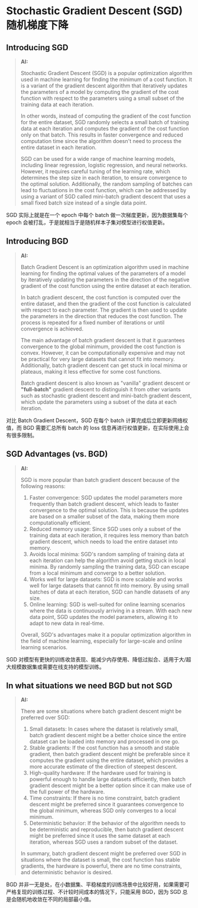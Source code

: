 # Stochastic Gradient Descent (SGD) 随机梯度下降

## Introducing SGD

>**AI:**
>
>Stochastic Gradient Descent (SGD) is a popular optimization algorithm used in machine learning for finding the minimum of a cost function. It is a variant of the gradient descent algorithm that iteratively updates the parameters of a model by computing the gradient of the cost function with respect to the parameters using a small subset of the training data at each iteration.
>
>In other words, instead of computing the gradient of the cost function for the entire dataset, SGD randomly selects a small batch of training data at each iteration and computes the gradient of the cost function only on that batch. This results in faster convergence and reduced computation time since the algorithm doesn't need to process the entire dataset in each iteration.
>
>SGD can be used for a wide range of machine learning models, including linear regression, logistic regression, and neural networks. However, it requires careful tuning of the learning rate, which determines the step size in each iteration, to ensure convergence to the optimal solution. Additionally, the random sampling of batches can lead to fluctuations in the cost function, which can be addressed by using a variant of SGD called mini-batch gradient descent that uses a small fixed batch size instead of a single data point.

SGD 实际上就是在一个 epoch 中每个 batch 做一次梯度更新，因为数据集每个 epoch 会被打乱，于是就相当于是随机样本子集对模型进行权值更新。

## Introducing BGD

>**AI:**
>
>Batch Gradient Descent is an optimization algorithm used in machine learning for finding the optimal values of the parameters of a model by iteratively updating the parameters in the direction of the negative gradient of the cost function using the entire dataset at each iteration.
>
>In batch gradient descent, the cost function is computed over the entire dataset, and then the gradient of the cost function is calculated with respect to each parameter. The gradient is then used to update the parameters in the direction that reduces the cost function. The process is repeated for a fixed number of iterations or until convergence is achieved.
>
>The main advantage of batch gradient descent is that it guarantees convergence to the global minimum, provided the cost function is convex. However, it can be computationally expensive and may not be practical for very large datasets that cannot fit into memory. Additionally, batch gradient descent can get stuck in local minima or plateaus, making it less effective for some cost functions.
>
>Batch gradient descent is also known as "vanilla" gradient descent or **"full-batch"** gradient descent to distinguish it from other variants such as stochastic gradient descent and mini-batch gradient descent, which update the parameters using a subset of the data at each iteration.

对比 Batch Gradient Descent，SGD 在每个 batch 计算完成后立即更新网络权值，而 BGD 需要汇总所有 batch 的 loss 信息再进行权值更新，在实际使用上会有很多限制。

## SGD Advantages (vs. BGD)

>**AI:**
>
>SGD is more popular than batch gradient descent because of the following reasons:
>
>1. Faster convergence: SGD updates the model parameters more frequently than batch gradient descent, which leads to faster convergence to the optimal solution. This is because the updates are based on a smaller subset of the data, making them more computationally efficient.
>2. Reduced memory usage: Since SGD uses only a subset of the training data at each iteration, it requires less memory than batch gradient descent, which needs to load the entire dataset into memory.
>3. Avoids local minima: SGD's random sampling of training data at each iteration can help the algorithm avoid getting stuck in local minima. By randomly sampling the training data, SGD can escape from a local minimum and converge to a better solution.
>4. Works well for large datasets: SGD is more scalable and works well for large datasets that cannot fit into memory. By using small batches of data at each iteration, SGD can handle datasets of any size.
>5. Online learning: SGD is well-suited for online learning scenarios where the data is continuously arriving in a stream. With each new data point, SGD updates the model parameters, allowing it to adapt to new data in real-time.
>
>Overall, SGD's advantages make it a popular optimization algorithm in the field of machine learning, especially for large-scale and online learning scenarios.

SGD 对模型有更快的训练收敛表现、能减少内存使用、降低过拟合、适用于大/超大规模数据集或需要在线支持的模型训练。

## In what situations we need BGD but not SGD

>**AI:**
>
>There are some situations where batch gradient descent might be preferred over SGD:
>
>1. Small datasets: In cases where the dataset is relatively small, batch gradient descent might be a better choice since the entire dataset can be loaded into memory and processed in one go.
>2. Stable gradients: If the cost function has a smooth and stable gradient, then batch gradient descent might be preferable since it computes the gradient using the entire dataset, which provides a more accurate estimate of the direction of steepest descent.
>3. High-quality hardware: If the hardware used for training is powerful enough to handle large datasets efficiently, then batch gradient descent might be a better option since it can make use of the full power of the hardware.
>4. Time constraints: If there is no time constraint, batch gradient descent might be preferred since it guarantees convergence to the global minimum, whereas SGD only converges to a local minimum.
>5. Deterministic behavior: If the behavior of the algorithm needs to be deterministic and reproducible, then batch gradient descent might be preferred since it uses the same dataset at each iteration, whereas SGD uses a random subset of the dataset.
>
>In summary, batch gradient descent might be preferred over SGD in situations where the dataset is small, the cost function has stable gradients, the hardware is powerful, there are no time constraints, and deterministic behavior is desired.

BGD 并非一无是处，在小数据集、平稳梯度的训练场景中比较好用，如果需要可严格复现的训练过程、不计较时间成本的情况下，只能采用 BGD，因为 SGD 总是会随机地收敛在不同的局部最小值。

